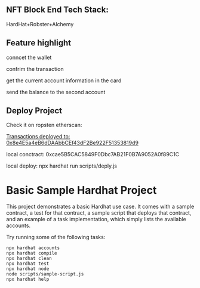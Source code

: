 ## NFT Block End Tech Stack:

HardHat+Robster+Alchemy

## Feature highlight

conncet the wallet 

confrim the transaction

get the current account information in the card

send the balance to the second account


## Deploy Project

Check it on ropsten etherscan:

[Transactions deployed to: 0x8e4E5a4eB6dDAAbbCEf43dF2Be922F51353819d9](https://ropsten.etherscan.io/address/0x8e4E5a4eB6dDAAbbCEf43dF2Be922F51353819d9)

local conctract:
0xcae5B5CAC5849F0Dbc7AB21F0B7A9052A0f89C1C

local deploy:
npx hardhat run scripts/deply.js


# Basic Sample Hardhat Project

This project demonstrates a basic Hardhat use case. It comes with a sample contract, a test for that contract, a sample script that deploys that contract, and an example of a task implementation, which simply lists the available accounts.

Try running some of the following tasks:

```shell
npx hardhat accounts
npx hardhat compile
npx hardhat clean
npx hardhat test
npx hardhat node
node scripts/sample-script.js
npx hardhat help
```
